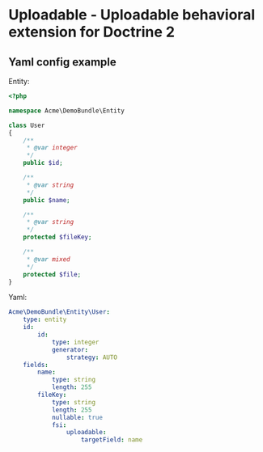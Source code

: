 # Uploadable - Uploadable behavioral extension for Doctrine 2

## Yaml config example

Entity:

```php
<?php

namespace Acme\DemoBundle\Entity

class User
{
    /**
     * @var integer
     */
    public $id;

    /**
     * @var string
     */
    public $name;

    /**
     * @var string
     */
    protected $fileKey;

    /**
     * @var mixed
     */
    protected $file;
}
```

Yaml:
```yaml
Acme\DemoBundle\Entity\User:
    type: entity
    id:
        id:
            type: integer
            generator:
                strategy: AUTO
    fields:
        name:
            type: string
            length: 255
        fileKey:
            type: string
            length: 255
            nullable: true
            fsi:
                uploadable:
                    targetField: name
```
